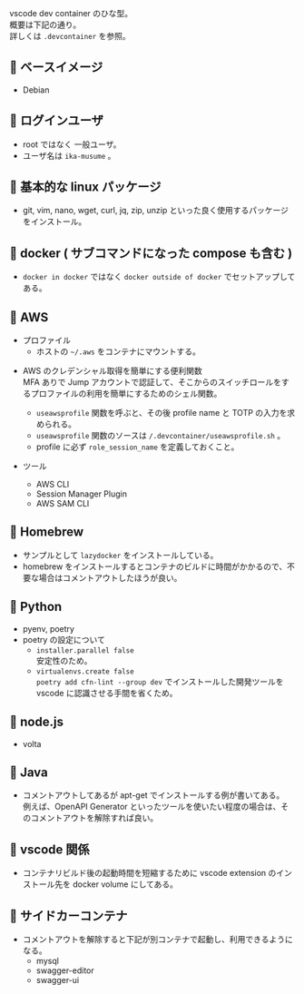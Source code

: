 vscode dev container のひな型。  
概要は下記の通り。  
詳しくは `.devcontainer` を参照。

## 🚀 ベースイメージ

- Debian

## 🚀 ログインユーザ

- root ではなく 一般ユーザ。
- ユーザ名は `ika-musume` 。

## 🚀 基本的な linux パッケージ

- git, vim, nano, wget, curl, jq, zip, unzip といった良く使用するパッケージをインストール。

## 🚀 docker ( サブコマンドになった compose も含む )

- `docker in docker` ではなく `docker outside of docker` でセットアップしてある。

## 🚀 AWS

- プロファイル
  - ホストの `~/.aws` をコンテナにマウントする。

* AWS のクレデンシャル取得を簡単にする便利関数  
  MFA ありで Jump アカウントで認証して、そこからのスイッチロールをするプロファイルの利用を簡単にするためのシェル関数。

  - `useawsprofile` 関数を呼ぶと、その後 profile name と TOTP の入力を求められる。
  - `useawsprofile` 関数のソースは `/.devcontainer/useawsprofile.sh` 。
  - profile に必ず `role_session_name` を定義しておくこと。

* ツール
  - AWS CLI
  - Session Manager Plugin
  - AWS SAM CLI

## 🚀 Homebrew

- サンプルとして `lazydocker` をインストールしている。
- homebrew をインストールするとコンテナのビルドに時間がかかるので、不要な場合はコメントアウトしたほうが良い。

## 🚀 Python

- pyenv, poetry
- poetry の設定について
  - `installer.parallel false`  
    安定性のため。
  - `virtualenvs.create false`  
    `poetry add cfn-lint --group dev` でインストールした開発ツールを vscode に認識させる手間を省くため。

## 🚀 node.js

- volta

## 🚀 Java

- コメントアウトしてあるが apt-get でインストールする例が書いてある。  
  例えば、OpenAPI Generator といったツールを使いたい程度の場合は、そのコメントアウトを解除すれば良い。

## 🚀 vscode 関係

- コンテナリビルド後の起動時間を短縮するために vscode extension のインストール先を docker volume にしてある。

## 🚀 サイドカーコンテナ

- コメントアウトを解除すると下記が別コンテナで起動し、利用できるようになる。
  - mysql
  - swagger-editor
  - swagger-ui
